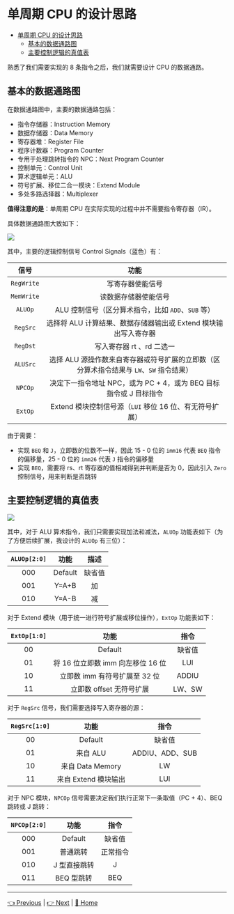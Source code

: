# 单周期 CPU 的设计思路

- [单周期 CPU 的设计思路](#%e5%8d%95%e5%91%a8%e6%9c%9f-cpu-%e7%9a%84%e8%ae%be%e8%ae%a1%e6%80%9d%e8%b7%af)
  - [基本的数据通路图](#%e5%9f%ba%e6%9c%ac%e7%9a%84%e6%95%b0%e6%8d%ae%e9%80%9a%e8%b7%af%e5%9b%be)
  - [主要控制逻辑的真值表](#%e4%b8%bb%e8%a6%81%e6%8e%a7%e5%88%b6%e9%80%bb%e8%be%91%e7%9a%84%e7%9c%9f%e5%80%bc%e8%a1%a8)

熟悉了我们需要实现的 8 条指令之后，我们就需要设计 CPU 的数据通路。

## 基本的数据通路图

在数据通路图中，主要的数据通路包括：

- 指令存储器：Instruction Memory
- 数据存储器：Data Memory
- 寄存器堆：Register File
- 程序计数器：Program Counter
- 专用于处理跳转指令的 NPC：Next Program Counter
- 控制单元：Control Unit
- 算术逻辑单元：ALU
- 符号扩展、移位二合一模块：Extend Module
- 多处多路选择器：Multiplexer

**值得注意的是**：单周期 CPU 在实际实现的过程中并不需要指令寄存器（IR）。

具体数据通路图大致如下：

![](https://i.loli.net/2019/09/02/LIoGAp8nbwtxV1e.png)

其中，主要的逻辑控制信号 Control Signals（蓝色）有：

|    信号    |                                          功能                                           |
| :--------: | :-------------------------------------------------------------------------------------: |
| `RegWrite` |                                    写寄存器使能信号                                     |
| `MemWrite` |                                  读数据存储器使能信号                                   |
|  `ALUOp`   |                   ALU 控制信号（区分算术指令，比如 `ADD`、`SUB` 等）                    |
|  `RegSrc`  |             选择将 ALU 计算结果、数据存储器输出或 Extend 模块输出写入寄存器             |
|  `RegDst`  |                                写入寄存器 rt 、rd 二选一                                |
|  `ALUSrc`  | 选择 ALU 源操作数来自寄存器或符号扩展的立即数（区分算术指令结果与 `LW`、`SW` 指令结果） |
|  `NPCOp`   |            决定下一指令地址 NPC，或为 PC + 4，或为 BEQ 目标指令或 J 目标指令            |
|  `ExtOp`   |                 Extend 模块控制信号源（`LUI` 移位 16 位、有无符号扩展）                 |

由于需要：

- 实现 `BEQ` 和 `J`，立即数的位数不一样，因此 15 - 0 位的 `imm16` 代表 `BEQ` 指令的偏移量，25 - 0 位的 `imm26` 代表 `J` 指令的偏移量
- 实现 `BEQ`，需要将 rs、rt 寄存器的值相减得到并判断是否为 0，因此引入 `Zero` 控制信号，用来判断是否跳转

## 主要控制逻辑的真值表

![](https://i.loli.net/2019/09/02/5vR41AYxGjQsiwV.png)

其中，对于 ALU 算术指令，我们只需要实现加法和减法，`ALUOp` 功能表如下（为了方便后续扩展，我设计的 `ALUOp` 有三位）：

| `ALUOp[2:0]` |  功能   |  描述  |
| :----------: | :-----: | :----: |
|     000      | Default | 缺省值 |
|     001      |  Y=A+B  |   加   |
|     010      |  Y=A-B  |   减   |

对于 Extend 模块（用于统一进行符号扩展或移位操作），`ExtOp` 功能表如下：

| `ExtOp[1:0]` |               功能                |  指令  |
| :----------: | :-------------------------------: | :----: |
|      00      |              Default              | 缺省值 |
|      01      | 将 16 位立即数 imm 向左移位 16 位 |  LUI   |
|      10      |   立即数 imm 有符号扩展至 32 位   | ADDIU  |
|      11      |     立即数 offset 无符号扩展      | LW、SW |

对于 `RegSrc` 信号，我们需要选择写入寄存器的源：

| `RegSrc[1:0]` |         功能         |      指令       |
| :-----------: | :------------------: | :-------------: |
|      00       |       Default        |     缺省值      |
|      01       |       来自 ALU       | ADDIU、ADD、SUB |
|      10       |   来自 Data Memory   |       LW        |
|      11       | 来自 Extend 模块输出 |       LUI       |

对于 NPC 模块，`NPCOp` 信号需要决定我们执行正常下一条取值（PC + 4）、BEQ 跳转或 J 跳转：

| `NPCOp[2:0]` |     功能     |   指令   |
| :----------: | :----------: | :------: |
|     000      |   Default    |  缺省值  |
|     001      |   普通跳转   | 正常指令 |
|     010      | J 型直接跳转 |    J     |
|     011      |  BEQ 型跳转  |   BEQ    |

---

[👈 Previous](./2-1_Basic.md) | [👉 Next](./2-3_Verilog.md) | [🚩 Home](../README.md)